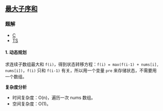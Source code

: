 ## [最大子序和](https://leetcode.cn/problems/maximum-subarray/)
### 题解
+ [C](../../c/128/53.c)
+ [TS](../../ts/128/53.ts)

#### 1. 动态规划
求连续子数组最大和 `f(i)`，得到状态转移方程：`f(i) = max(f(i-1) + nums[i], nums[i])`，`f(i)` 只和 `f(i-1)` 有关，所以用一个变量 `pre` 来存储状态，不需要用一个数组。

**复杂度分析**
+ 时间复杂度：O(n)，遍历一次 nums 数组。
+ 空间复杂度：O(1)。